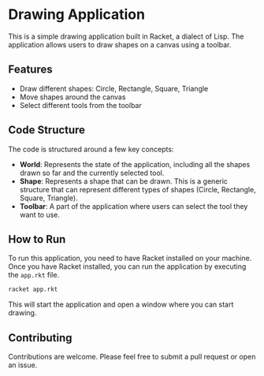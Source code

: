# Drawing Application

This is a simple drawing application built in Racket, a dialect of Lisp. The application allows users to draw shapes on a canvas using a toolbar.

## Features

- Draw different shapes: Circle, Rectangle, Square, Triangle
- Move shapes around the canvas
- Select different tools from the toolbar

## Code Structure

The code is structured around a few key concepts:

- **World**: Represents the state of the application, including all the shapes drawn so far and the currently selected tool.
- **Shape**: Represents a shape that can be drawn. This is a generic structure that can represent different types of shapes (Circle, Rectangle, Square, Triangle).
- **Toolbar**: A part of the application where users can select the tool they want to use.

## How to Run

To run this application, you need to have Racket installed on your machine. Once you have Racket installed, you can run the application by executing the `app.rkt` file.

```bash
racket app.rkt
```

This will start the application and open a window where you can start drawing.

## Contributing

Contributions are welcome. Please feel free to submit a pull request or open an issue.